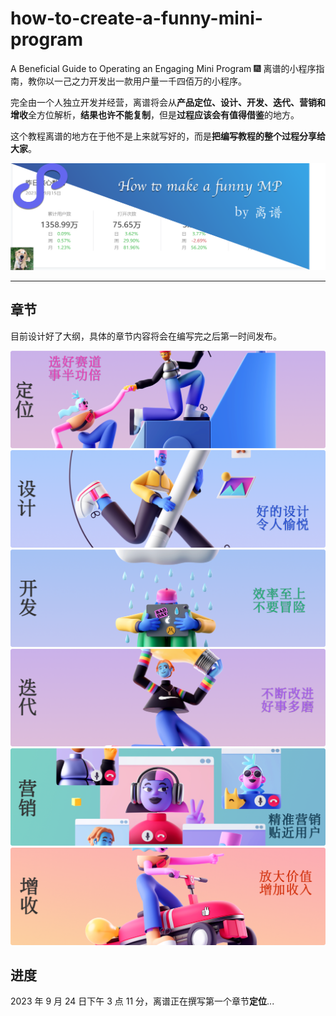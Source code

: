 # how-to-create-a-funny-mini-program

A Beneficial Guide to Operating an Engaging Mini Program 🎆 离谱的小程序指南，教你以一己之力开发出一款用户量一千四佰万的小程序。

完全由一个人独立开发并经营，离谱将会从**产品定位、设计、开发、迭代、营销和增收**全方位解析，**结果也许不能复制**，但是**过程应该会有值得借鉴**的地方。

这个教程离谱的地方在于他不是上来就写好的，而是**把编写教程的整个过程分享给大家**。

![千万用户量的小程序封面](/assets/cover.png)

---

## 章节

目前设计好了大纲，具体的章节内容将会在编写完之后第一时间发布。

![定位](/assets/position.png)
![设计](/assets/design.png)
![开发](/assets/development.png)
![迭代](/assets/iteration.png)
![营销](/assets/marketing.png)
![增收](/assets/dream.png)

## 进度

2023 年 9 月 24 日下午 3 点 11 分，离谱正在撰写第一个章节**定位**...
